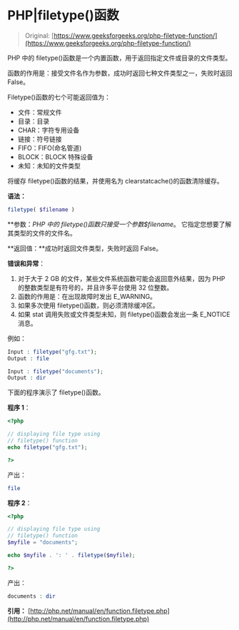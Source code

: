 # PHP|filetype()函数

> Original: [https://www.geeksforgeeks.org/php-filetype-function/](https://www.geeksforgeeks.org/php-filetype-function/)

PHP 中的 filetype()函数是一个内置函数，用于返回指定文件或目录的文件类型。

函数的作用是：接受文件名作为参数，成功时返回七种文件类型之一，失败时返回 False。

Filetype()函数的七个可能返回值为：

*   文件：常规文件
*   目录：目录
*   CHAR：字符专用设备
*   链接：符号链接
*   FIFO：FIFO(命名管道)
*   BLOCK：BLOCK 特殊设备
*   未知：未知的文件类型

将缓存 filetype()函数的结果，并使用名为 clearstatcache()的函数清除缓存。

**语法：**

```php
filetype( $filename )
```

**参数：**PHP 中的 filetype()函数只接受一个参数*$filename*。 它指定您想要了解其类型的文件的文件名。

**返回值：**成功时返回文件类型，失败时返回 False。

**错误和异常**：

1.  对于大于 2 GB 的文件，某些文件系统函数可能会返回意外结果，因为 PHP 的整数类型是有符号的，并且许多平台使用 32 位整数。
2.  函数的作用是：在出现故障时发出 E_WARNING。
3.  如果多次使用 filetype()函数，则必须清除缓冲区。
4.  如果 stat 调用失败或文件类型未知，则 filetype()函数会发出一条 E_NOTICE 消息。

例如：

```php
Input : filetype("gfg.txt");
Output : file

Input : filetype("documents");
Output : dir

```

下面的程序演示了 filetype()函数。

**程序 1**：

```php
<?php

// displaying file type using
// filetype() function
echo filetype("gfg.txt");

?>
```

产出：

```php
file
```

**程序 2**：

```php
<?php

// displaying file type using
// filetype() function
$myfile = "documents";

echo $myfile . ': ' . filetype($myfile);

?>
```

产出：

```php
documents : dir
```

**引用：**
[http://php.net/manual/en/function.filetype.php](http://php.net/manual/en/function.filetype.php)